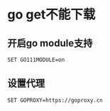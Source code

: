 # go get不能下载

## 开启go module支持
```shell
SET GO111MODULE=on

```

## 设置代理
```shell
SET GOPROXY=https://goproxy.cn
```